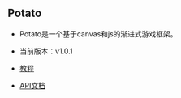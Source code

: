 ## Potato

   * Potato是一个基于canvas和js的渐进式游戏框架。

   * 当前版本：v1.0.1

   * [教程](https://www.yuque.com/roanne/potatotutorial)

   * [API文档](https://www.yuque.com/roanne/potatoapi)